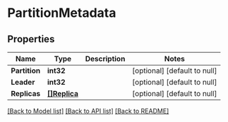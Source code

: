 # PartitionMetadata

## Properties
Name | Type | Description | Notes
------------ | ------------- | ------------- | -------------
**Partition** | **int32** |  | [optional] [default to null]
**Leader** | **int32** |  | [optional] [default to null]
**Replicas** | [**[]Replica**](Replica.md) |  | [optional] [default to null]

[[Back to Model list]](../README.md#documentation-for-models) [[Back to API list]](../README.md#documentation-for-api-endpoints) [[Back to README]](../README.md)


